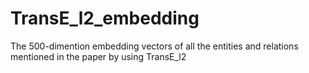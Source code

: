 # TransE_l2_embedding
The 500-dimention embedding vectors of all the entities and relations mentioned in the paper by using TransE_l2
